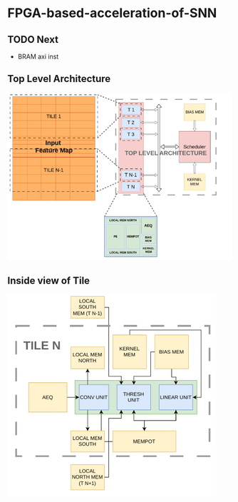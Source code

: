 # FPGA-based-acceleration-of-SNN

## TODO Next
- BRAM axi inst

## Top Level Architecture
![alt text](images/top_level_architecture.png)

## Inside view of Tile
![alt text](images/tile.png)